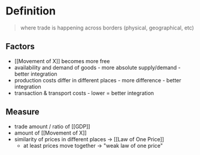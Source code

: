 # Definition
> where trade is happening across borders (physical, geographical, etc)

## Factors
- [[Movement of X]] becomes more free
- availability and demand of goods - more absolute supply/demand - better integration 
- production costs differ in different places - more difference - better integration
- transaction & transport costs - lower = better integration

## Measure
- trade amount / ratio of [[GDP]]
- amount of [[Movement of X]]
- similarity of prices in different places -> [[Law of One Price]]
	- at least prices move together -> "weak law of one price"


